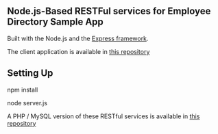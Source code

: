 ## Node.js-Based RESTFul services for Employee Directory Sample App ##

Built with the Node.js and the [Express framework](http://expressjs.com/).

The client application is available in [this repository](https://github.com/kevinmuller1220/backbone-directory)

## Setting Up ##

npm install

node server.js



A PHP / MySQL version of these RESTful services is available in [this repository](https://github.com/kevinmuller1220/directory-rest-php)


